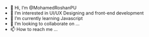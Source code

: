 - 👋 Hi, I’m @MohamedRoshanPU
- 👀 I’m interested in UI/UX Designing and front-end development
- 🌱 I’m currently learning Javascript
- 💞️ I’m looking to collaborate on ...
- 📫 How to reach me ...

<!---
MohamedRoshanPU/MohamedRoshanPU is a ✨ special ✨ repository because its `README.md` (this file) appears on your GitHub profile.
You can click the Preview link to take a look at your changes.
--->
